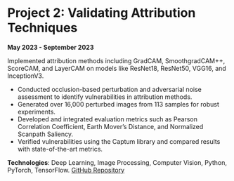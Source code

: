 # Project 2: Validating Attribution Techniques

<!-- ![Project Image](../assets/images/project2.jpg) -->

**May 2023 - September 2023**

Implemented attribution methods including GradCAM, SmoothgradCAM++, ScoreCAM, and LayerCAM on models like ResNet18, ResNet50, VGG16, and InceptionV3.
- Conducted occlusion-based perturbation and adversarial noise assessment to identify vulnerabilities in attribution methods.
- Generated over 16,000 perturbed images from 113 samples for robust experiments.
- Developed and integrated evaluation metrics such as Pearson Correlation Coefficient, Earth Mover’s Distance, and Normalized Scanpath Saliency.
- Verified vulnerabilities using the Captum library and compared results with state-of-the-art metrics.

**Technologies**: Deep Learning, Image Processing, Computer Vision, Python, PyTorch, TensorFlow.
[GitHub Repository](https://github.com/shardulkulkarni14/Validating-Attribution-Techniques)